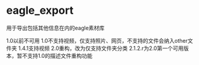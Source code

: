 # eagle_export
用于导出包括其他信息在内的eagle素材库

1.0以前不可用
1.0不支持视频，仅支持照片、网页，不支持的文件会纳入other文件夹
1.4.1支持视频
2.0重构，改为仅支持文件夹分类
2.1.2.r为2.0第一个可用版本，暂不支持1.0的描述文件重构功能
